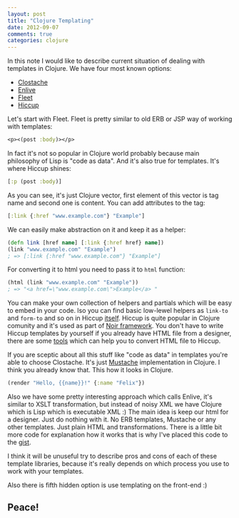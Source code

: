 ```yaml
---
layout: post
title: "Clojure Templating"
date: 2012-09-07
comments: true
categories: clojure
---
```


In this note I would like to describe current situation of dealing with templates in Clojure.
We have four most known options:

* [Clostache](https://github.com/fhd/clostache")
* [Enlive](https://github.com/cgrand/enlive")
* [Fleet](https://github.com/Flamefork/fleet")
* [Hiccup](https://github.com/weavejester/hiccup)

Let's start with Fleet. Fleet is pretty similar to old ERB or JSP way of working with templates:

``` clj
<p><(post :body)></p>
```

In fact it's not so popular in Clojure world probably because main philosophy of Lisp is
"code as data". And it's also true for templates. It's where Hiccup shines:

``` clj
[:p (post :body)]
```

As you can see, it's just Clojure vector, first element of this vector is tag name and second one is content.
You can add attributes to the tag:

``` clj
[:link {:href "www.example.com"} "Example"]
```

We can easily make abstraction on it and keep it as a helper:

``` clj
(defn link [href name] [:link {:href href} name])
(link "www.example.com" "Example")
; => [:link {:href "www.example.com"} "Example"]
```

For converting it to html you need to pass it to `html` function:

``` clj
(html (link "www.example.com" "Example"))
; => "<a href=\"www.example.com\">Example</a> "
```

You can make your own collection of helpers and partials which will be easy to embed in your code.
lso you can find basic low-lewel helpers as `link-to` and `form-to` and so on in Hiccup
[itself](https://github.com/weavejester/hiccup/blob/master/src/hiccup/element.clj).
Hiccup is quite popular in Clojure comunity and it's used as part of
[Noir framework](webnoir.org).
You don't have to write Hiccup templates by yourself if you already have HTML file from a designer, there are some
[tools](https://github.com/weavejester/hiccup/wiki/Converting-html-to-hiccup) which can help you to convert HTML file to Hiccup.

If you are sceptic about all this stuff like \"code as data\" in templates you're able to choose Clostache.
It's just [Mustache](http://mustache.github.com/)
implementation in Clojure. I think you already know that. This how it looks in Clojure.

``` clj
(render "Hello, {{name}}!" {:name "Felix"})
```

Also we have some pretty interesting approach which calls Enlive, it's similar to XSLT transformation,
but instead of noisy XML we have Clojure which is Lisp which is executable XML :)
The main idea is keep our html for a designer. Just do nothing with it.
No ERB templates, Mustache or any other templates. Just plain HTML and transformations.
There is a little bit more code for explanation how it works that is why I've placed this code to the
[gist](https://gist.github.com/3672297).

I think it will be unuseful try to describe pros and cons of each of these template libraries,
because it's really depends on which process you use to work with your templates.

Also there is fifth hidden option is use templating on the front-end :)

## Peace!
